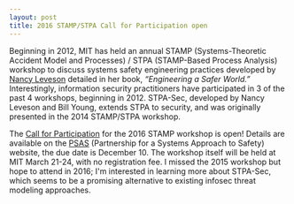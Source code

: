 ```yaml
---
layout: post
title: 2016 STAMP/STPA Call for Participation open
---
```


Beginning in 2012, MIT has held an annual STAMP (Systems-Theoretic Accident Model and Processes) / STPA (STAMP-Based Process Analysis) workshop to discuss systems safety engineering practices developed by [Nancy Leveson](http://sunnyday.mit.edu) detailed in her book, *“Engineering a Safer World.”* Interestingly, information security practitioners have participated in 3 of the past 4 workshops, beginning in 2012. STPA-Sec, developed by Nancy Leveson and Bill Young, extends STPA to security, and was originally presented in the 2014 STAMP/STPA workshop.

The [Call for Participation](http://psas.scripts.mit.edu/home/2016-stamp-workshop/) for the 2016 STAMP workshop is open! Details are available on the [PSAS](http://psas.scripts.mit.edu/home/) (Partnership for a Systems Approach to Safety) website, the due date is December 10. The workshop itself will be held at MIT March 21-24, with no registration fee. I missed the 2015 workshop but hope to attend in 2016; I'm interested in learning more about STPA-Sec, which seems to be a promising alternative to existing infosec threat modeling approaches.

